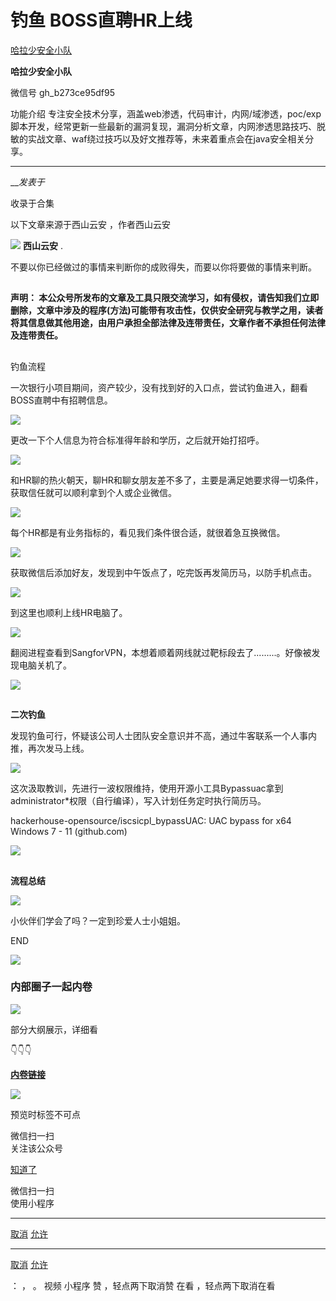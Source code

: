 #  钓鱼 BOSS直聘HR上线

[ 哈拉少安全小队 ](javascript:void\(0\);)

**哈拉少安全小队** ![]()

微信号 gh_b273ce95df95

功能介绍
专注安全技术分享，涵盖web渗透，代码审计，内网/域渗透，poc/exp脚本开发，经常更新一些最新的漏洞复现，漏洞分析文章，内网渗透思路技巧、脱敏的实战文章、waf绕过技巧以及好文推荐等，未来着重点会在java安全相关分享。

____

___发表于_

收录于合集

以下文章来源于西山云安 ，作者西山云安

![](http://wx.qlogo.cn/mmhead/Q3auHgzwzM5d7tSkoA7jHz809F4mG8uS3UQfyuMM30vticEcn2og6gQ/0)
**西山云安** .

不要以你已经做过的事情来判断你的成败得失，而要以你将要做的事情来判断。

##

**声明：
本公众号所发布的文章及工具只限交流学习，如有侵权，请告知我们立即删除，文章中涉及的程序(方法)可能带有攻击性，仅供安全研究与教学之用，读者将其信息做其他用途，由用户承担全部法律及连带责任，文章作者不承担任何法律及连带责任。**

##

钓鱼流程

一次银行小项目期间，资产较少，没有找到好的入口点，尝试钓鱼进入，翻看BOSS直聘中有招聘信息。  

![](https://gitee.com/fuli009/images/raw/master/public/20230330201008.png)

更改一下个人信息为符合标准得年龄和学历，之后就开始打招呼。  

![](https://gitee.com/fuli009/images/raw/master/public/20230330201009.png)

和HR聊的热火朝天，聊HR和聊女朋友差不多了，主要是满足她要求得一切条件，获取信任就可以顺利拿到个人或企业微信。  

![](https://gitee.com/fuli009/images/raw/master/public/20230330201010.png)

每个HR都是有业务指标的，看见我们条件很合适，就很着急互换微信。

![](https://gitee.com/fuli009/images/raw/master/public/20230330201012.png)

获取微信后添加好友，发现到中午饭点了，吃完饭再发简历马，以防手机点击。

![](https://gitee.com/fuli009/images/raw/master/public/20230330201013.png)

到这里也顺利上线HR电脑了。  

![](https://gitee.com/fuli009/images/raw/master/public/20230330201014.png)

翻阅进程查看到SangforVPN，本想着顺着网线就过靶标段去了.........。好像被发现电脑关机了。

![](https://gitee.com/fuli009/images/raw/master/public/20230330201015.png)

##

 **二次钓鱼**

发现钓鱼可行，怀疑该公司人士团队安全意识并不高，通过牛客联系一个人事内推，再次发马上线。

![](https://gitee.com/fuli009/images/raw/master/public/20230330201016.png)

这次汲取教训，先进行一波权限维持，使用开源小工具Bypassuac拿到administrator*权限（自行编译），写入计划任务定时执行简历马。  

hackerhouse-opensource/iscsicpl_bypassUAC: UAC bypass for x64 Windows 7 - 11
(github.com)

![](https://gitee.com/fuli009/images/raw/master/public/20230330201017.png)

##

 **流程总结**

![](https://gitee.com/fuli009/images/raw/master/public/20230330201018.png)

小伙伴们学会了吗？一定到珍爱人士小姐姐。  

  

END

![](https://gitee.com/fuli009/images/raw/master/public/20230330201019.png)

### 内部圈子一起内卷

![](https://gitee.com/fuli009/images/raw/master/public/20230330201020.png)

部分大纲展示，详细看

👇👇👇

[
**内卷链接**](http://mp.weixin.qq.com/s?__biz=MzAxNzkyOTgxMw==&mid=2247490680&idx=2&sn=18ae044db544a18dc9c5f83d434a69a1&chksm=9bdf5f42aca8d654d57839a96149e74f471a95667d16460743a77622fd5a099c599ad7eff98c&scene=21#wechat_redirect)  

![](https://gitee.com/fuli009/images/raw/master/public/20230330201021.png)

预览时标签不可点

微信扫一扫  
关注该公众号

[知道了](javascript:;)

微信扫一扫  
使用小程序

****

[取消](javascript:void\(0\);) [允许](javascript:void\(0\);)

****

[取消](javascript:void\(0\);) [允许](javascript:void\(0\);)

： ， 。   视频 小程序 赞 ，轻点两下取消赞 在看 ，轻点两下取消在看

